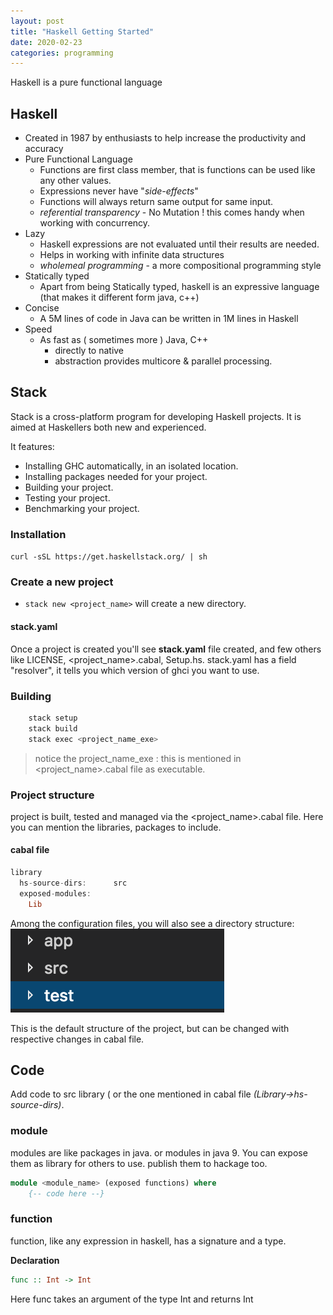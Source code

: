 ```yaml
---
layout: post
title: "Haskell Getting Started"
date: 2020-02-23
categories: programming
---
```


Haskell is a pure functional language

<!-- more -->

## Haskell

- Created in 1987 by enthusiasts to help increase the productivity and accuracy
- Pure Functional Language
  - Functions are first class member, that is functions can be used like any other values.
  - Expressions never have "_side-effects_"
  - Functions will always return same output for same input.
  - _referential transparency_ - No Mutation ! this comes handy when working with concurrency.
- Lazy
  - Haskell expressions are not evaluated until their results are needed.
  - Helps in working with infinite data structures
  - _wholemeal programming_ - a more compositional programming style
- Statically typed
  - Apart from being Statically typed, haskell is an expressive language (that makes it different form java, c++)
- Concise
  - A 5M lines of code in Java can be written in 1M lines in Haskell
- Speed
  - As fast as ( sometimes more ) Java, C++
    - directly to native
    - abstraction provides multicore & parallel processing.

## Stack

Stack is a cross-platform program for developing Haskell projects. It is aimed at Haskellers both new and experienced.

It features:

- Installing GHC automatically, in an isolated location.
- Installing packages needed for your project.
- Building your project.
- Testing your project.
- Benchmarking your project.

### Installation

`curl -sSL https://get.haskellstack.org/ | sh`

### Create a new project

- `stack new <project_name>` will create a new directory.

#### stack.yaml

Once a project is created you'll see **stack.yaml** file created, and few others like LICENSE, <project_name>.cabal, Setup.hs.
stack.yaml has a field "resolver", it tells you which version of ghci you want to use.

### Building

```sh
    stack setup
    stack build
    stack exec <project_name_exe>
```

> notice the project_name_exe : this is mentioned in <project_name>.cabal file as executable.

### Project structure

project is built, tested and managed via the <project_name>.cabal file. Here you can mention the libraries, packages to include.

#### cabal file

```haskell
library
  hs-source-dirs:      src
  exposed-modules:
    Lib
```

Among the configuration files, you will also see a directory structure:
![directory_struct](directory-structure.png)

This is the default structure of the project, but can be changed with respective changes in cabal file.

## Code

Add code to src library ( or the one mentioned in cabal file _(Library->hs-source-dirs)_.

### module

modules are like packages in java. or modules in java 9. You can expose them as library for others to use. publish them to hackage too.

```haskell
module <module_name> (exposed functions) where
    {-- code here --}
```

### function

function, like any expression in haskell, has a signature and a type.

**Declaration**

```haskell
func :: Int -> Int
```

Here func takes an argument of the type Int and returns Int
